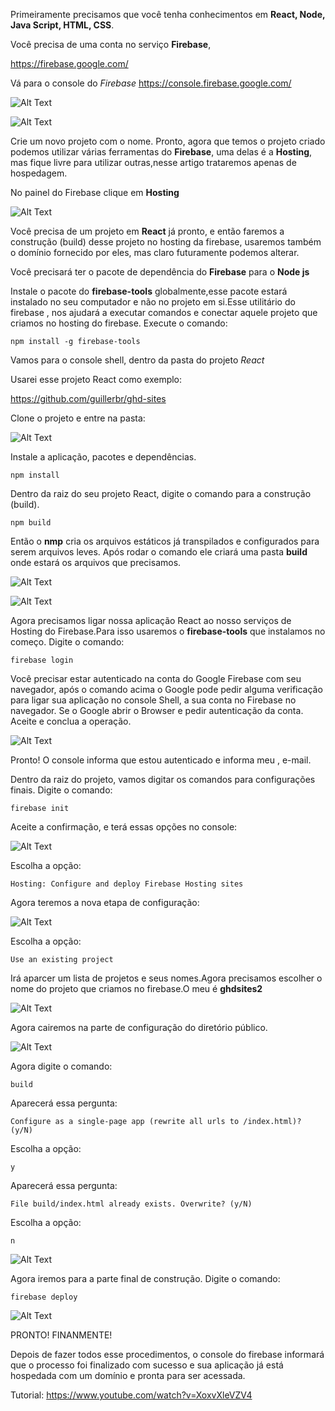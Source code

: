 Primeiramente precisamos que você tenha conhecimentos em **React, Node, Java Script, HTML, CSS**.

Você precisa de uma conta no serviço **Firebase**, 

https://firebase.google.com/

Vá para o console do *Firebase*
https://console.firebase.google.com/

![Alt Text](https://dev-to-uploads.s3.amazonaws.com/i/al7ut5behlrybyjsbowz.png)

![Alt Text](https://dev-to-uploads.s3.amazonaws.com/i/t7lz2mm79bon5j78m5fo.png)

Crie um novo projeto com o nome. Pronto, agora que temos o projeto criado podemos utilizar várias ferramentas do **Firebase**, uma delas é a **Hosting**, mas fique livre para utilizar outras,nesse artigo trataremos apenas de hospedagem.

No painel do Firebase clique em **Hosting**

![Alt Text](https://dev-to-uploads.s3.amazonaws.com/i/gmjd2qfth5dbfok6d6ya.png)

Você precisa de um projeto em **React** já pronto, e então faremos a construção (build) desse projeto no hosting da firebase, usaremos também o domínio fornecido por eles, mas claro futuramente podemos alterar.

Você precisará ter o pacote de dependência do **Firebase** para o **Node js**

Instale o pacote do **firebase-tools** globalmente,esse pacote estará instalado no seu computador e não no projeto em si.Esse utilitário do firebase , nos ajudará a executar comandos e conectar aquele projeto que criamos no hosting do firebase.
Execute o comando:

```  
npm install -g firebase-tools

```

Vamos para o console shell, dentro da pasta do projeto *React*

Usarei esse projeto React como exemplo:

https://github.com/guillerbr/ghd-sites

Clone o projeto e entre na pasta:

![Alt Text](https://dev-to-uploads.s3.amazonaws.com/i/urqsuz19egvc6ganer85.png)

Instale a aplicação, pacotes e dependências.

``` 
npm install

```

Dentro da raiz do seu projeto React, digite o comando para a construção (build).

```
npm build

```

Então o **nmp** cria os arquivos estáticos já transpilados e configurados para serem arquivos leves. Após rodar o comando ele criará uma pasta **build** onde estará os arquivos que precisamos.  

![Alt Text](https://dev-to-uploads.s3.amazonaws.com/i/gutrt16chz4mx5yanq70.png)

![Alt Text](https://dev-to-uploads.s3.amazonaws.com/i/rj7fyzrntjqa01o2uglq.png)

Agora precisamos ligar nossa aplicação React ao nosso serviços de Hosting do Firebase.Para isso usaremos o **firebase-tools** que instalamos no começo.
Digite o comando:

```
firebase login

```
Você precisar estar autenticado na conta do Google Firebase com seu navegador, após o comando acima o Google pode pedir alguma verificação para ligar sua aplicação no console Shell, a sua conta no Firebase no navegador. Se o Google abrir o Browser e pedir autenticação da conta. Aceite e conclua a operação.

![Alt Text](https://dev-to-uploads.s3.amazonaws.com/i/b42x44uteveg1obp0ddq.png)

Pronto! O console informa que estou autenticado e informa meu ,
e-mail.

Dentro da raiz do projeto, vamos digitar os comandos para configurações finais.
Digite o comando:

```
firebase init

```

Aceite a confirmação, e terá essas opções no console:

![Alt Text](https://dev-to-uploads.s3.amazonaws.com/i/nn6xf9pp8sn1epn90uie.png)

Escolha a opção:

``` 
Hosting: Configure and deploy Firebase Hosting sites 

```

Agora teremos a nova etapa de configuração:

![Alt Text](https://dev-to-uploads.s3.amazonaws.com/i/7h25svr9g8nsy1pvwu7i.png)

Escolha a opção:

``` 
Use an existing project  

```
Irá aparcer um lista de projetos e seus nomes.Agora precisamos escolher o nome do projeto que criamos no firebase.O meu é **ghdsites2**

![Alt Text](https://dev-to-uploads.s3.amazonaws.com/i/s8c3hvbvwh45nh05yish.png)

Agora cairemos na parte de configuração do diretório público.

![Alt Text](https://dev-to-uploads.s3.amazonaws.com/i/5z9n7jos2ms9v7jwhgps.png)

Agora digite o comando:

``` 
build  

```
Aparecerá essa pergunta:

``` 
Configure as a single-page app (rewrite all urls to /index.html)? (y/N)

```

Escolha a opção: 

```y```

Aparecerá essa pergunta:

```
File build/index.html already exists. Overwrite? (y/N)

```
Escolha a opção: 

```n```

![Alt Text](https://dev-to-uploads.s3.amazonaws.com/i/3ev4meprhtbvzokk7ldw.png)

Agora iremos para a parte final de construção.
Digite o comando:

```
firebase deploy

```

![Alt Text](https://dev-to-uploads.s3.amazonaws.com/i/cq9mnojalpkgu6h98au9.png)


PRONTO!
FINANMENTE!

Depois de fazer todos esse procedimentos, o console do firebase informará que o processo foi finalizado com sucesso e sua aplicação já está hospedada com um domínio e pronta para ser acessada.




Tutorial:
https://www.youtube.com/watch?v=XoxvXleVZV4